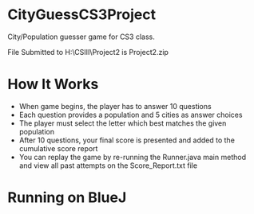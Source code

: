# CityGuessCS3Project

City/Population guesser game for CS3 class.

File Submitted to H:\CSIII\Project2 is Project2.zip

# How It Works
- When game begins, the player has to answer 10 questions
- Each question provides a population and 5 cities as answer choices
- The player must select the letter which best matches the given population
- After 10 questions, your final score is presented and added to the cumulative score report
- You can replay the game by re-running the Runner.java main method and view all past attempts on the Score_Report.txt file

# Running on BlueJ
 
